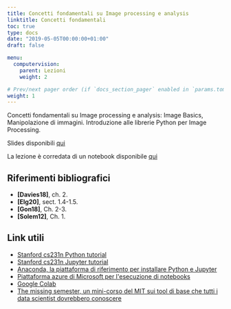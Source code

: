 ```yaml
---
title: Concetti fondamentali su Image processing e analysis
linktitle: Concetti fondamentali
toc: true
type: docs
date: "2019-05-05T00:00:00+01:00"
draft: false

menu:
  computervision:
    parent: Lezioni
    weight: 2

# Prev/next pager order (if `docs_section_pager` enabled in `params.toml`)
weight: 1
---
```


Concetti fondamentali su Image processing e analysis: Image Basics, Manipolazione di immagini. Introduzione alle librerie Python per Image Processing. 

Slides disponibili [qui](../2.Image_fundamentals.pdf)

La lezione è corredata di un notebook disponibile [qui](https://github.com/gmanco/cv_notebooks/blob/master/1.Image_fundamentals.ipynb)



## Riferimenti bibliografici

- **[Davies18]**, ch. 2. 
- **[Elg20]**, sect. 1.4-1.5. 
- **[Gon18]**, Ch. 2-3. 
- **[Solem12]**, Ch. 1.

## Link utili

- [Stanford cs231n Python tutorial](http://cs231n.github.io/python-numpy-tutorial/)
- [Stanford cs231n Jupyter tutorial](http://cs231n.github.io/ipython-tutorial/)
- [Anaconda, la piattaforma di riferimento per installare Python e Jupyter](https://www.anaconda.com/)
- [Piattaforma azure di Microsoft per l'esecuzione di notebooks](https://notebooks.azure.com/)
- [Google Colab](https://colab.research.google.com/notebooks/intro.ipynb)
- [The missing semester, un mini-corso del MIT sui tool di base che tutti i data scientist dovrebbero conoscere](https://missing.csail.mit.edu/?fbclid=IwAR0N3s-DbRLrSWW3tB1L5iu_thdiEtFuL7cGUwxyOL-yc7skytSDGdT9ZAo)